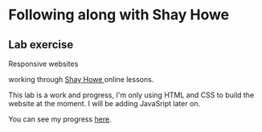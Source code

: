 # Following along with Shay Howe
<h2>Lab exercise </h2>

<p>Responsive websites</p>

<p>working through <a href = https://learn.shayhowe.com/advanced-html-css/performance-organization/> Shay Howe </a> online lessons. </p>

<p>This lab is a work and progress, I'm only using HTML and CSS to build the website at the moment. I will be adding JavaSript later on.</p>

<p>You can see my progress <a href= https://codepen.io/patyrey/pen/PoOGNpM> here</a>.</p>
